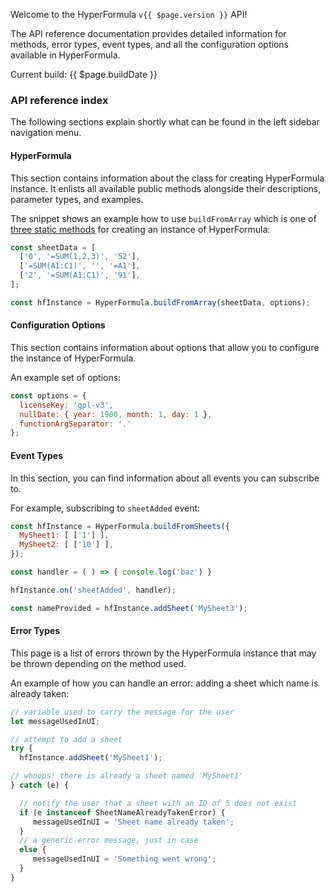 Welcome to the HyperFormula `v{{ $page.version }}` API!

The API reference documentation provides detailed information for methods, error types, event types, and all the configuration options available in HyperFormula.

Current build: {{ $page.buildDate }}

### API reference index

The following sections explain shortly what can be found in the left sidebar navigation menu.

#### HyperFormula
This section contains information about the class for creating HyperFormula instance. It enlists all available public methods alongside their descriptions, parameter types, and examples.

The snippet shows an example how to use `buildFromArray` which is one of [three static methods](/api/classes/hyperformula.html#factories) for creating an instance of HyperFormula:
```javascript
const sheetData = [
  ['0', '=SUM(1,2,3)', '52'],
  ['=SUM(A1:C1)', '', '=A1'],
  ['2', '=SUM(A1:C1)', '91'],
];

const hfInstance = HyperFormula.buildFromArray(sheetData, options);
```

#### Configuration Options
This section contains information about options that allow you to configure the instance of HyperFormula.

An example set of options:
```javascript
const options = {
  licenseKey: 'gpl-v3',
  nullDate: { year: 1900, month: 1, day: 1 },
  functionArgSeparator: '.'
};
```

#### Event Types
In this section, you can find information about all events you can subscribe to.

For example, subscribing to `sheetAdded` event:

```javascript
const hfInstance = HyperFormula.buildFromSheets({
  MySheet1: [ ['1'] ],
  MySheet2: [ ['10'] ],
});

const handler = ( ) => { console.log('baz') }

hfInstance.on('sheetAdded', handler);

const nameProvided = hfInstance.addSheet('MySheet3');
```

#### Error Types
This page is a list of errors thrown by the HyperFormula instance that may be thrown depending on the method used.

An example of how you can handle an error: adding a sheet which name is already taken:
```javascript
// variable used to carry the message for the user
let messageUsedInUI;

// attempt to add a sheet
try {
  hfInstance.addSheet('MySheet1');

// whoops! there is already a sheet named 'MySheet1'
} catch (e) {

  // notify the user that a sheet with an ID of 5 does not exist
  if (e instanceof SheetNameAlreadyTakenError) {
     messageUsedInUI = 'Sheet name already taken';
  }
  // a generic error message, just in case
  else {
     messageUsedInUI = 'Something went wrong';
  }
}
```
